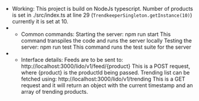 -   Working:
    This project is build on NodeJs typescript.
    Number of products is set in ./src/index.ts at line 29 (`TrendkeeperSingleton.getInstance(10)`) currently it is set at 10.
-   -   Common commands:
    Starting the server: npm run start
        This command transpiles the  code and runs the server locally
    Testing the server: npm run test
        This command runs the test suite for the server
-   -   Interface details:
            Feeds are to be sent to: http://localhost:3000/lido/v1/feed/{product}
                This is a POST request, where {product} is the productId being passed.
            Trending list can be fetched using: http://localhost:3000/lido/v1/trending
                This is a GET request and it will return an object with the current timestamp and an array of trending products.
